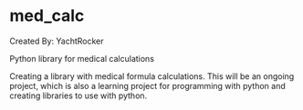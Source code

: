 # med_calc
Created By: YachtRocker

Python library for medical calculations

Creating a library with medical formula calculations. This will be an ongoing project, which is also a learning project for programming with python and creating libraries to use with python.